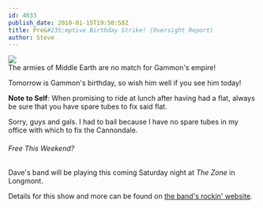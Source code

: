 ```yaml
---
id: 4033
publish_date: 2010-01-15T19:50:58Z
title: Pre&#235;mptive Birthday Strike! (Oversight Report)
author: Steve
---
```

[![](http://www.flagstafffrenzy.org/wp-content/uploads/2010/01/gammon.jpg)](http://www.flagstafffrenzy.org/wp-content/uploads/2010/01/gammon.jpg)  
The armies of Middle Earth are no match for Gammon's empire!

Tomorrow is Gammon's birthday, so wish him well if you see him today!

**Note to Self**: When promising to ride at lunch after having had a flat, always be sure that you have spare tubes to fix said flat.

Sorry, guys and gals. I had to bail because I have no spare tubes in my office with which to fix the Cannondale.

###### Free This Weekend?

Dave's band will be playing this coming Saturday night at _The Zone_ in Longmont.

Details for this show and more can be found on [the band's rockin' website](http://www.thebluesambassadors.com/).